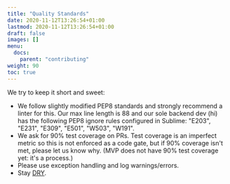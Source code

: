 ```yaml
---
title: "Quality Standards"
date: 2020-11-12T13:26:54+01:00
lastmod: 2020-11-12T13:26:54+01:00
draft: false
images: []
menu:
  docs:
    parent: "contributing"
weight: 90
toc: true
---
```


We try to keep it short and sweet:

* We follow slightly modified PEP8 standards and strongly recommend a linter for this. Our max line length is 88 and our sole backend dev (hi) has the following PEP8 ignore rules configured in Sublime: "E203", "E231", "E309", "E501", "W503", "W191".
* We ask for 90% test coverage on PRs. Test coverage is an imperfect metric so this is not enforced as a code gate, but if 90% coverage isn't met, please let us know why. (MVP does not have 90% test coverage yet: it's a process.)
* Please use exception handling and log warnings/errors.
* Stay [DRY](https://en.wikipedia.org/wiki/Don't_repeat_yourself).